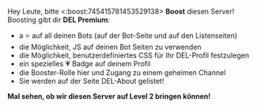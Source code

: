 Hey Leute, bitte <:boost:745415781453529138> **Boost** diesen Server!
Boosting gibt dir **DEL Premium**:

- a ⭐ auf all deinen Bots (auf der Bot-Seite und auf den Listenseiten)
- die Möglichkeit, JS auf deinen Bot Seiten zu verwenden
- die Möglichkeit, benutzerdefiniertes CSS für Ihr DEL-Profil festzulegen
- ein spezielles 💗 Badge auf deinem Profil
- die Booster-Rolle hier und Zugang zu einem geheimen Channel
- Sie werden auf der Seite DEL-About gelistet!

**Mal sehen, ob wir diesen Server auf Level 2 bringen können!**